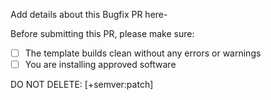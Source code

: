 Add details about this Bugfix PR here-
 
Before submitting this PR, please make sure:

- [ ] The template builds clean without any errors or warnings
- [ ] You are installing approved software

DO NOT DELETE: [+semver:patch]